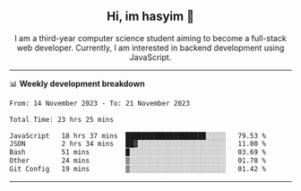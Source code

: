 <h2 align="center"> Hi, im hasyim 👋 </h2>

<p align="center"> I am a third-year computer science student aiming to become a full-stack web developer. Currently, I am interested in backend development using JavaScript. </p>

---

<!--
**hasyimashari/hasyimashari** is a ✨ _special_ ✨ repository because its `README.md` (this file) appears on your GitHub profile.

Here are some ideas to get you started:

- 🔭 I’m currently working on ...
- 🌱 I’m currently learning ...
- 👯 I’m looking to collaborate on ...
- 🤔 I’m looking for help with ...
- 💬 Ask me about ...
- 📫 How to reach me: ...
- 😄 Pronouns: ...
- ⚡ Fun fact: ...
-->

📊 **Weekly development breakdown**

<!--START_SECTION:waka-->

```txt
From: 14 November 2023 - To: 21 November 2023

Total Time: 23 hrs 25 mins

JavaScript   18 hrs 37 mins  ████████████████████░░░░░   79.53 %
JSON         2 hrs 34 mins   ██▓░░░░░░░░░░░░░░░░░░░░░░   11.00 %
Bash         51 mins         █░░░░░░░░░░░░░░░░░░░░░░░░   03.69 %
Other        24 mins         ▒░░░░░░░░░░░░░░░░░░░░░░░░   01.78 %
Git Config   19 mins         ▒░░░░░░░░░░░░░░░░░░░░░░░░   01.42 %
```

<!--END_SECTION:waka-->

---
